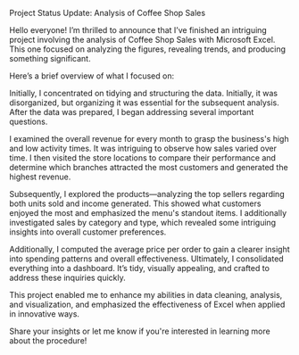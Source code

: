 Project Status Update: Analysis of Coffee Shop Sales

Hello everyone! I’m thrilled to announce that I’ve finished an intriguing project involving the analysis of Coffee Shop Sales with Microsoft Excel. This one focused on analyzing the figures, revealing trends, and producing something significant.

Here’s a brief overview of what I focused on:

Initially, I concentrated on tidying and structuring the data. Initially, it was disorganized, but organizing it was essential for the subsequent analysis. After the data was prepared, I began addressing several important questions.

I examined the overall revenue for every month to grasp the business's high and low activity times. It was intriguing to observe how sales varied over time. I then visited the store locations to compare their performance and determine which branches attracted the most customers and generated the highest revenue.

Subsequently, I explored the products—analyzing the top sellers regarding both units sold and income generated. This showed what customers enjoyed the most and emphasized the menu's standout items. I additionally investigated sales by category and type, which revealed some intriguing insights into overall customer preferences.

Additionally, I computed the average price per order to gain a clearer insight into spending patterns and overall effectiveness. Ultimately, I consolidated everything into a dashboard. It’s tidy, visually appealing, and crafted to address these inquiries quickly.

This project enabled me to enhance my abilities in data cleaning, analysis, and visualization, and emphasized the effectiveness of Excel when applied in innovative ways.

Share your insights or let me know if you're interested in learning more about the procedure!
